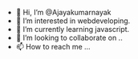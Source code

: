 - 👋 Hi, I’m @Ajayakumarnayak
- 👀 I’m interested in webdeveloping.
- 🌱 I’m currently learning javascript.
- 💞️ I’m looking to collaborate on ..
- 📫 How to reach me ...

<!---
Ajayakumarnayak/Ajayakumarnayak is a ✨ special ✨ repository because its `README.md` (this file) appears on your GitHub profile.
You can click the Preview link to take a look at your changes.
--->
